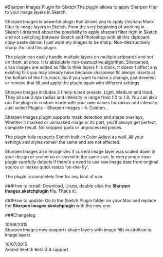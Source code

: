
#Sharpen Images Plugin for Sketch
The plugin allows to apply Sharpen filter to your image layers in Sketch.

Sharpen Images is powerful plugin that allows you to apply Unsharp Mask filter to image layers in Sketch.
From the very beginning of working in Sketch I dreamed about the possibility to apply sharpen filter right in Sketch and not switching between Sketch and Photoshop with all this clipboard copy-paste dance. I just want my images to be sharp. Non-destructively sharp. So I did this plugin.

The plugin can easily handle multiple layers on multiple artboards and not on them, at once. It is absolutely non-destructive algorithm. Sharpened, crisp images are added as fills to their layers fills stack. It doesn't affect any existing fills you may already have because sharpness fill always inserts at the bottom of the fills stack. So if you want to make a change, just deselect or remove that fill and apply the plugin again with different settings.

Sharpen Images includes 3 finely-tuned presets. Light, Medium and Hard. They all use 0.4px radius and intensity in range from 1.0 to 1.8. You can also run the plugin in custom mode with your own values for radius and intensity. Just select Plugins - Sharpen Images - 4. Custom...

Sharpen Images plugin supports mask detection and shape overlays. Whether it masked or unmasked image or its part, you'll always get perfect, complete result. No cropped parts or unprocessed pieces. 

The plugin fully respects Sketch built-in Color Adjust as well. All your settings and styles remain the same and are not affected.

Sharpen Images also recognizes if current image layer was scaled down in your design or scaled up or leaved in the same size. In every single case plugin carefully detects if there's a need to use raw image data from original source or makes quick resize 'on-the-fly'.

The plugin is completely free for any kind of use. 

###How to install:
Download, Unzip, double click the <b>Sharpen Images.sketchplugin</b> file. That's it!

###How to update:
Go to the Sketch Plugin folder on your Mac and replace the <b>Sharpen Images.sketchplugin</b> with the new one.

###Changelog:

10/08/2015<br>
Sharpen Images now supports shape layers with image fills in addition to image layers

10/07/2015<br>
Added Sketch Beta 3.4 support
